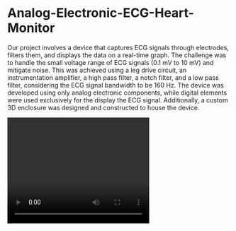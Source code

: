 # Analog-Electronic-ECG-Heart-Monitor

Our project involves a device that captures ECG signals through electrodes, filters them, and displays the data on a real-time graph. The challenge was to handle the small voltage range of ECG signals (0.1 mV to 10 mV) and mitigate noise. This was achieved using a leg drive circuit, an instrumentation amplifier, a high pass filter, a notch filter, and a low pass filter, considering the ECG signal bandwidth to be 160 Hz. The device was developed using only analog electronic components, while digital elements were used exclusively for the display the ECG signal. Additionally, a custom 3D enclosure was designed and constructed to house the device.

<video width="320" height="240" controls>
  <source src="media/Heart_ECG_Monitor_compressed.mp4" type="video/mp4">
  
</video>
